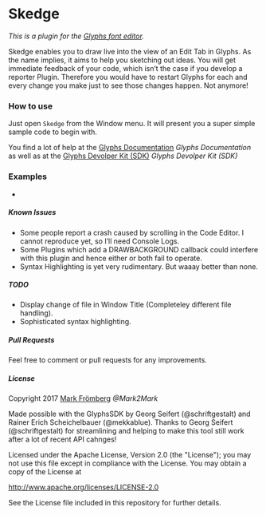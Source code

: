 # Skedge

*This is a plugin for the [Glyphs font editor](http://glyphsapp.com/).*  

Skedge enables you to draw live into the view of an Edit Tab in Glyphs.
As the name implies, it aims to help you sketching out ideas.
You will get immediate feedback of your code, which isn’t the case if you develop a reporter Plugin. Therefore you would have to restart Glyphs for each and every change you make just to see those changes happen. Not anymore!

### How to use

Just open `Skedge` from the Window menu. It will present you a super simple sample code to begin with.

You find a lot of help at the [Glyphs Documentation](https://docu.glyphsapp.com/) *Glyphs Documentation*
as well as at the [Glyphs Devolper Kit (SDK)](https://github.com/schriftgestalt/GlyphsSDK) *Glyphs Devolper Kit (SDK)*

### Examples

- 

##### Known Issues

- Some people report a crash caused by scrolling in the Code Editor. I cannot reproduce yet, so I’ll need Console Logs.
- Some Plugins which add a DRAWBACKGROUND callback could interfere with this plugin and hence either or both fail to operate.
- Syntax Highlighting is yet very rudimentary. But waaay better than none.

##### TODO

- Display change of file in Window Title (Completeley different file handling).
- Sophisticated syntax highlighting.

##### Pull Requests

Feel free to comment or pull requests for any improvements.

##### License

Copyright 2017 [Mark Frömberg](http://www.markfromberg.com/) *@Mark2Mark*

Made possible with the GlyphsSDK by Georg Seifert (@schriftgestalt) and Rainer Erich Scheichelbauer (@mekkablue).
Thanks to Georg Seifert (@schriftgestalt) for streamlining and helping to make this tool still work after a lot of recent API cahnges!

Licensed under the Apache License, Version 2.0 (the "License");
you may not use this file except in compliance with the License.
You may obtain a copy of the License at

http://www.apache.org/licenses/LICENSE-2.0

See the License file included in this repository for further details.

